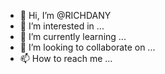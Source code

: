 - 👋 Hi, I’m @RICHDANY
- 👀 I’m interested in ...
- 🌱 I’m currently learning ...
- 💞️ I’m looking to collaborate on ...
- 📫 How to reach me ...

<!---
RICHDANY/RICHDANY is a ✨ special ✨ repository because its `README.md` (this file) appears on your GitHub profile.
You can click the Preview link to take a look at your changes.
--->

